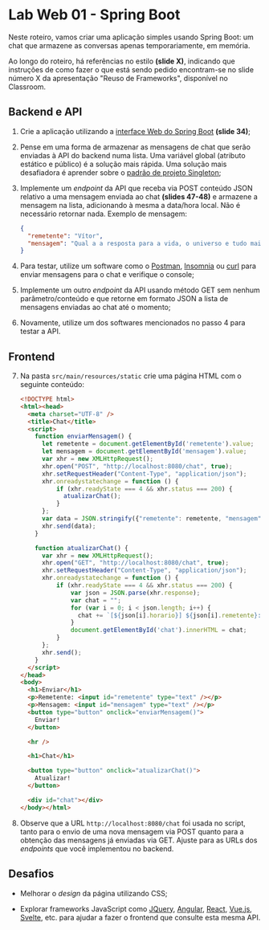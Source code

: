 # Lab Web 01 - Spring Boot

Neste roteiro, vamos criar uma aplicação simples usando Spring Boot: um chat que armazene as conversas apenas temporariamente, em memória.

Ao longo do roteiro, há referências no estilo **(slide X)**, indicando que instruções de como fazer o que está sendo pedido encontram-se no slide número X da apresentação "Reuso de Frameworks", disponível no Classroom.


## Backend e API

1. Crie a aplicação utilizando a [interface Web do Spring Boot](https://start.spring.io/) **(slide 34)**;

2. Pense em uma forma de armazenar as mensagens de chat que serão enviadas à API do backend numa lista. Uma variável global (atributo estático e público) é a solução mais rápida. Uma solução mais desafiadora é aprender sobre o [padrão de projeto Singleton](https://refactoring.guru/pt-br/design-patterns/singleton);

3. Implemente um _endpoint_ da API que receba via POST conteúdo JSON relativo a uma mensagem enviada ao chat **(slides 47-48)** e armazene a mensagem na lista, adicionando à mesma a data/hora local. Não é necessário retornar nada. Exemplo de mensagem:

    ```json
    {
      "remetente": "Vítor",
      "mensagem": "Qual a a resposta para a vida, o universo e tudo mais?"
    }
    ```

4. Para testar, utilize um software como o [Postman](https://www.postman.com/downloads/), [Insomnia](https://insomnia.rest/download) ou [curl](https://curl.se/) para enviar mensagens para o chat e verifique o console;

5. Implemente um outro _endpoint_ da API usando método GET sem nenhum parâmetro/conteúdo e que retorne em formato JSON a lista de mensagens enviadas ao chat até o momento;

6. Novamente, utilize um dos softwares mencionados no passo 4 para testar a API.


## Frontend

7. Na pasta `src/main/resources/static` crie uma página HTML com o seguinte conteúdo:

    ```html
    <!DOCTYPE html>
    <html><head>
      <meta charset="UTF-8" />
      <title>Chat</title>
      <script>
        function enviarMensagem() {
          let remetente = document.getElementById('remetente').value;
          let mensagem = document.getElementById('mensagem').value;
          var xhr = new XMLHttpRequest();
          xhr.open("POST", "http://localhost:8080/chat", true);
          xhr.setRequestHeader("Content-Type", "application/json");
          xhr.onreadystatechange = function () {
              if (xhr.readyState === 4 && xhr.status === 200) {
                atualizarChat();
              }
          };
          var data = JSON.stringify({"remetente": remetente, "mensagem": mensagem});
          xhr.send(data);
        }

        function atualizarChat() {
          var xhr = new XMLHttpRequest();
          xhr.open("GET", "http://localhost:8080/chat", true);
          xhr.setRequestHeader("Content-Type", "application/json");
          xhr.onreadystatechange = function () {
              if (xhr.readyState === 4 && xhr.status === 200) {
                  var json = JSON.parse(xhr.response);
                  var chat = "";
                  for (var i = 0; i < json.length; i++) {
                    chat += `[${json[i].horario}] ${json[i].remetente}: ${json[i].mensagem}<br />`;
                  }
                  document.getElementById('chat').innerHTML = chat;
              }
          };
          xhr.send();			
        }
      </script>
    </head>
    <body>
      <h1>Enviar</h1>
      <p>Remetente: <input id="remetente" type="text" /></p>
      <p>Mensagem: <input id="mensagem" type="text" /></p>
      <button type="button" onclick="enviarMensagem()">
        Enviar!
      </button>

      <hr />

      <h1>Chat</h1>

      <button type="button" onclick="atualizarChat()">
        Atualizar!
      </button>

      <div id="chat"></div>
    </body></html>
    ```

8. Observe que a URL `http://localhost:8080/chat` foi usada no script, tanto para o envio de uma nova mensagem via POST quanto para a obtenção das mensagens já enviadas via GET. Ajuste para as URLs dos _endpoints_ que você implementou no backend.


## Desafios

- Melhorar o _design_ da página utilizando CSS;

- Explorar frameworks JavaScript como [JQuery](https://jquery.com/), [Angular](https://angular.io/), [React](https://react.dev/), [Vue.js](https://vuejs.org/), [Svelte](https://svelte.dev/), etc. para ajudar a fazer o frontend que consulte esta mesma API.